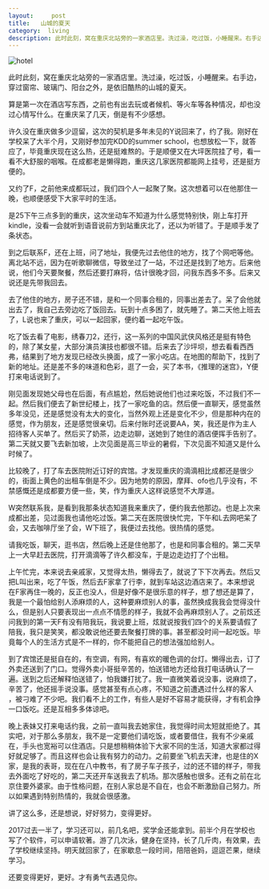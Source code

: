 ```yaml
---
layout:     post
title:   山城的夏天
category:  living
description: 此时此刻，窝在重庆北站旁的一家酒店里。洗过澡，吃过饭，小睡醒来。右手边，穿过窗帘、玻璃门、阳台之外，是依旧酷热的山城的夏天。
---
```


![hotel](http://fire15.com/images/ct/hotel.jpg)

此时此刻，窝在重庆北站旁的一家酒店里。洗过澡，吃过饭，小睡醒来。右手边，穿过窗帘、玻璃门、阳台之外，是依旧酷热的山城的夏天。

算是第一次在酒店写东西，之前也有出去玩或者候机、等火车等各种情况，却也没过心情写什么。在重庆呆了几天，倒是有不少感想。

许久没在重庆做多少逗留，这次的契机是多年未见的Y说回来了，约了我。刚好在学校呆了大半个月，又刚好参加完KDD的summer school，也想放松一下，就答应了，毕竟重庆现在这么热，还是挺难熬的。于是顺便又在大坪医院挂了号，看一看不大舒服的咽喉。在成都老是懒得跑，重庆这几家医院都能网上挂号，还是挺方便的。

又约了F，之前他来成都玩过，我们四个人一起聚了聚。这次想着可以在他那住一晚，也顺便感受下大家平时的生活。

是25下午三点多到的重庆，这次坐动车不知道为什么感觉特别快，刚上车打开kindle，没看一会就听到语音说前方到站重庆北了，还以为听错了。于是顺手发了条状态。

到之后联系F，还在上班，问了地址，我便先过去他住的地方，找了个网吧等他。离北站不远，因为在听歌聊微信，导致坐过了一站，不过还是找到了地方。后来他说，他们今天要聚餐，然后还要打麻将，估计很晚才回，问我东西多不多。后来又说还是先带我回去。

去了他住的地方，房子还不错，是和一个同事合租的，同事出差去了。呆了会他就出去了，我自己去旁边吃了饭回去。玩到十点多困了，就先睡了。第二天他上班去了，L说也来了重庆，可以一起回家，便约着一起吃午饭。

吃了饭去看了电影，绣春刀2，还行，这一系列的中国风武侠风格还是挺有特色的，除了某女星，大部分演员演技也都很不错。后来去了沙坪坝，想去看看西西弗，结果到了地方发现已经改头换面，成了一家小吃店。在地图的帮助下，找到了新的地址。还是差不多的味道和色彩，逛了一会，买了本书，《推理的迷宫》，Y便打来电话说到了。

刚见面发现她父母也在后面，有点尴尬，然后她说他们也过来吃饭，不过我们不一起。然后我们便去了新世纪楼上，找了一家吃鱼的店。然后便一直聊天，感觉虽然多年没见，还是感觉没有太大的变化，当然外观上还是变化不少，但是那种内在的感觉，作为朋友，还是感觉很亲切。后来付账时还说要AA，笑，我还是作为主人招待客人买单了。然后买了奶茶，边走边聊，送她到了她住的酒店便挥手告别了。第二天就又要飞去新加坡，上次见面是高三毕业的暑假，下次见面不知道又是什么时候了。

比较晚了，打了车去医院附近订好的宾馆。才发现重庆的滴滴相比成都还是很少的，街面上黄色的出租车倒是不少。因为地势的原因，摩拜、ofo也几乎没有，不禁感慨还是成都要方便一些，笑，作为重庆人这样说感觉不大厚道。

W突然联系我，是看到我那条状态知道我来重庆了，便约我去他那边。也是上次来成都出差，见过面我也请他吃过饭。第二天在医院很快忙完，下午和L去网吧呆了会，又去咖啡厅坐了会，W下班了，我便过去找他。很热情的感觉。

请我吃饭，聊天，逛书店，然后晚上还是住他那了，也是和同事合租的。第二天早上一大早赶去医院，打开滴滴等了许久都没车，于是边走边打了个出租。

上午忙完，本来说去亲戚家，又觉得太热，懒得去了，就说了下下次再去。然后又把L叫出来，吃了午饭，然后去F家拿了行李，就到车站这边酒店来了。本来想说在F家再住一晚的，反正也没人，但是好像不是很乐意的样子，想了想还是算了，我是一个最怕给别人添麻烦的人，这种要麻烦别人的事，虽然换成我我会觉得没什么，但是别人只要表现出一点点不情愿的样子，我就不会再麻烦别人了。之前炫还问我到的第一天F有没有陪我玩，我说要上班，炫就说按我们四个的关系要请假了陪我，我只是笑笑，都没敢说他还要去聚餐打牌的事。甚至都没时间一起吃饭。毕竟每个人的生活方式是不一样的，你不能把自己的想法强加给别人。

到了宾馆还是挺自在的，有空调，有网，有喜欢的暖色调的台灯。懒得出去，订了外卖还送到了门口。觉得外卖小哥挺辛苦的，怕送错地方还给我打电话确认了一遍。送到之后还解释怕送错了，怕我嫌打扰了。我一直微笑着说没事，说麻烦了，辛苦了，他还摇手说没事。感觉甚至有点心疼，不知道之前遭遇过什么样的客人 ，被刁难了不少吧。我们看不上的工作，有些人是好不容易才能获得，才有机会挣一口饭吃。还是互相多多体谅吧。

晚上表妹又打来电话约我，之前一直叫我去她家住，我觉得时间太短就拒绝了。其实吧，对于那么多朋友，我不是一定要他们请吃饭，或者要借住，我有不少亲戚在，手头也宽裕可以住酒店。只是想稍稍体验下大家不同的生活，知道大家都过得好就足够了。而且这样也会让我有努力的动力。之前要坐飞机去天津，也是住的X家，是我的表哥，现在在八中教书，有了房子车子孩子，过的还不错的样子，带我去外面吃了好吃的，第二天还开车送我去了机场。那次感触也很多。还有之前在北京住要外婆家。由于性格问题，在别人家总是不自在，也会不断激励自己努力。所以如果遇到特别热情的，我就会很感激。

讲了这么多，还是想说，好好努力，变得更好。

2017过去一半了，学习还可以，前几名吧，奖学金还能拿到。前半个月在学校也写了个软件，可以申请软著。游了几次泳，健身在坚持，长了几斤肉，有效果，去了学校继续坚持。明天就回家了，在家歇息一段时间，陪陪爸妈，逗逗芒果，继续学习。

还要变得更好，更好。才有勇气去遇见你。
